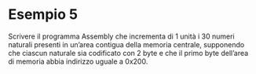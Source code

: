 # Esempio 5

Scrivere il programma Assembly che incrementa di 1 unità i 30 numeri naturali presenti in un’area contigua della memoria centrale, supponendo che ciascun naturale sia codificato con 2 byte e che il primo byte dell’area di memoria abbia indirizzo uguale a 0x200.
